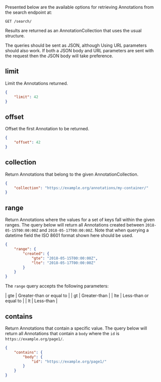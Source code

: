Presented below are the available options for retrieving Annotations from the
search endpoint at:

```http
GET /search/
```

Results are returned as an AnnotationCollection that uses the usual
structure.

The queries should be sent as JSON, although Using URL parameters should also
work. If both a JSON body and URL parameters are sent with the request then
the JSON body will take preference.

## limit

Limit the Annotations returned.

```json
{
    "limit": 42
}
```

## offset

Offset the first Annotation to be returned.

```json
{
    "offset": 42
}
```

## collection

Return Annotations that belong to the given AnnotationCollection.

```json
{
    "collection": "https://example.org/annotations/my-container/"
}
```

## range

Return Annotations where the values for a set of keys fall within the
given ranges. The query below will return all Annotations created between
`2018-05-15T00:00:00Z` and `2018-05-17T00:00:00Z`. Note that when querying
a datetime field the ISO 8601 format shown here should be used.

```json
{
    "range": {
        "created": {
            "gte": "2018-05-15T00:00:00Z",
            "lte": "2018-05-17T00:00:00Z"
        }
    }
}
```

The `range` query accepts the following parameters:

| gte | Greater-than or equal to |
| gt  | Greater-than             |
| lte | Less-than or equal to    |
| lt  | Less-than                |

## contains

Return Annotations that contain a specific value. The query below will
return all Annotations that contain a `body` where the `id` is
`https://example.org/page1/`.

```json
{
    "contains": {
        "body": {
            "id": "https://example.org/page1/"
        }
    }
}
```

